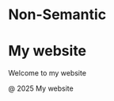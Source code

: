 # Non-Semantic
 <html>
    <head>
    </head>
    <body>
      <div>
          <h1>My website</h1>
      </div>
     <div>
        <p>Welcome to<span> my website</p>
     </div>
     <div>
        <p>@ 2025 My website</p>
     </div>
    </body> 
    </html>
